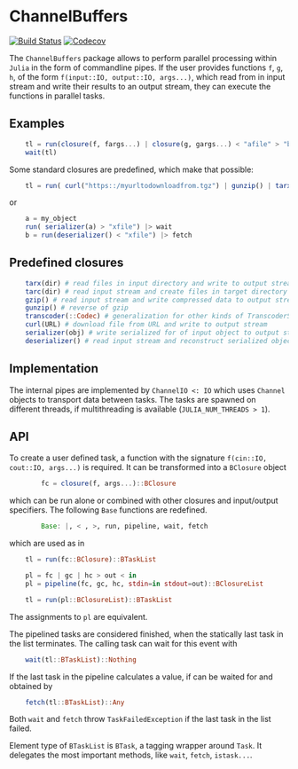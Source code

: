 # ChannelBuffers

[![Build Status](https://travis-ci.com/KlausC/ChannelBuffers.jl.svg?branch=master)](https://travis-ci.com/KlausC/ChannelBuffers.jl)
[![Codecov](https://codecov.io/gh/KlausC/ChannelBuffers.jl/branch/master/graph/badge.svg)](https://codecov.io/gh/KlausC/ChannelBuffers.jl)

The `ChannelBuffers` package allows to perform parallel processing within `Julia` in the form of commandline pipes.
If the user provides functions `f`, `g`, `h`, of the form
`f(input::IO, output::IO, args...)`, which read from in input stream and write their
results to an output stream, they can execute the functions in parallel tasks.

## Examples

``` julia
    tl = run(closure(f, fargs...) | closure(g, gargs...) < "afile" > "bfile")
    wait(tl)
```

Some standard closures are predefined, which make that possible:

``` julia
    tl = run( curl("https::/myurltodownloadfrom.tgz") | gunzip() | tarx("targetdir") )
```

or

``` julia
    a = my_object
    run( serializer(a) > "xfile") |> wait
    b = run(deserializer() < "xfile") |> fetch
```

## Predefined closures

``` julia
    tarx(dir) # read files in input directory and write to output stream
    tarc(dir) # read input stream and create files in target directory
    gzip() # read input stream and write compressed data to output stream
    gunzip() # reverse of gzip
    transcoder(::Codec) # generalization for other kinds of TranscoderStreams
    curl(URL) # download file from URL and write to output stream
    serializer(obj) # write serialized for of input object to output stream
    deserializer() # read input stream and reconstruct serialized object
```

## Implementation

The internal pipes are implemented by `ChannelIO <: IO` which uses `Channel` objects to transport data between tasks.
The tasks are spawned on different threads, if multithreading is available (`JULIA_NUM_THREADS > 1`).

## API

To create a user defined task, a function with the signature `f(cin::IO, cout::IO, args...)` is required.
It can be transformed into a `BClosure` object

``` julia
        fc = closure(f, args...)::BClosure
```

which can be run alone or combined with other closures and input/output specifiers.
The following `Base` functions are redefined.

``` julia
        Base: |, < , >, run, pipeline, wait, fetch
```

which are used as in

``` julia
    tl = run(fc::BClosure)::BTaskList

    pl = fc | gc | hc > out < in
    pl = pipeline(fc, gc, hc, stdin=in stdout=out)::BClosureList

    tl = run(pl::BClosureList)::BTaskList
```

The assignments to `pl` are equivalent.

The pipelined tasks are considered finished, when the statically last task in the list terminates.
The calling task can wait for this event with

``` julia
    wait(tl::BTaskList)::Nothing
```

If the last task in the pipeline calculates a value, if can be waited for and obtained by

``` julia
    fetch(tl::BTaskList)::Any
```

Both `wait` and `fetch` throw `TaskFailedException` if the last task in the list failed.

Element type of `BTaskList` is `BTask`, a tagging wrapper around `Task`. It delegates the most important
methods, like `wait`, `fetch`, `istask...`.
